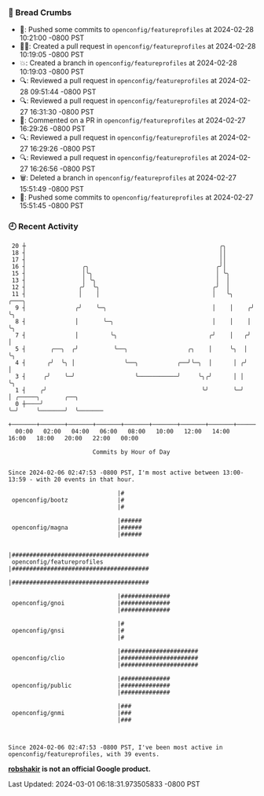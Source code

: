 ### 🍞 Bread Crumbs

 * 🚢: Pushed some commits to `openconfig/featureprofiles` at 2024-02-28 10:21:00 -0800 PST
 * ✍🏼: Created a pull request in `openconfig/featureprofiles` at 2024-02-28 10:19:05 -0800 PST
 * 💥: Created a branch in `openconfig/featureprofiles` at 2024-02-28 10:19:03 -0800 PST
 * 🔍: Reviewed a pull request in  `openconfig/featureprofiles` at 2024-02-28 09:51:44 -0800 PST
 * 🔍: Reviewed a pull request in  `openconfig/featureprofiles` at 2024-02-27 16:31:30 -0800 PST
 * 💬: Commented on a PR in  `openconfig/featureprofiles` at 2024-02-27 16:29:26 -0800 PST
 * 🔍: Reviewed a pull request in  `openconfig/featureprofiles` at 2024-02-27 16:29:26 -0800 PST
 * 🔍: Reviewed a pull request in  `openconfig/featureprofiles` at 2024-02-27 16:26:56 -0800 PST
 * 🗑: Deleted a branch in `openconfig/featureprofiles` at 2024-02-27 15:51:49 -0800 PST
 * 🚢: Pushed some commits to `openconfig/featureprofiles` at 2024-02-27 15:51:45 -0800 PST

### 🕘 Recent Activity
```
 20 ┼                                                       ╭╮
 18 ┤                                                       ││
 17 ┤                                                       ││
 16 ┤                ╭╮                                    ╭╯│
 15 ┤                │╰╮                                   │ ╰╮
 13 ┤                │ ╰╮                                  │  │
 12 ┤               ╭╯  ╰╮                                ╭╯  │
 11 ┤               │    │                                │   ╰╮     ╭───╮
  9 ┤              ╭╯    ╰─╮                              │    │    ╭╯   ╰╮
  8 ┤              │       ╰─╮                            │    │    │     ╰╮
  7 ┤              │         ╰╮                          ╭╯    │   ╭╯      │
  5 ┤       ╭──╮  ╭╯          ╰──╮                 ╭╮    │     ╰╮  │       ╰╮
  4 ┤      ╭╯  ╰╮ │              ╰──╮           ╭──╯╰─╮  │      │ ╭╯        │
  3 ┤     ╭╯    ╰─╯                 ╰───────────╯     ╰╮╭╯      │ │         ╰╮
  1 ┤    ╭╯                                            ╰╯       ╰─╯          │ ╭─────╮       ╭──╮
  0 ┼────╯                                                                   ╰─╯     ╰───────╯  ╰───────
    +───────+───────+───────+───────+───────+───────+───────+───────+───────+───────+───────+───────+────
  00:00   02:00   04:00   06:00   08:00   10:00   12:00   14:00   16:00   18:00   20:00   22:00   00:00   

						Commits by Hour of Day


Since 2024-02-06 02:47:53 -0800 PST, I'm most active between 13:00-13:59 - with 20 events in that hour.

```



```
                               |#
 openconfig/bootz              |#
                               |#

                               |######
 openconfig/magna              |######
                               |######

                               |#######################################
 openconfig/featureprofiles    |#######################################
                               |#######################################

                               |##############
 openconfig/gnoi               |##############
                               |##############

                               |#
 openconfig/gnsi               |#
                               |#

                               |######################
 openconfig/clio               |######################
                               |######################

                               |##############
 openconfig/public             |##############
                               |##############

                               |###
 openconfig/gnmi               |###
                               |###



Since 2024-02-06 02:47:53 -0800 PST, I've been most active in openconfig/featureprofiles, with 39 events.

```
**[robshakir](mailto:robjs@google.com) is not an official Google product.**  


Last Updated: 2024-03-01 06:18:31.973505833 -0800 PST
